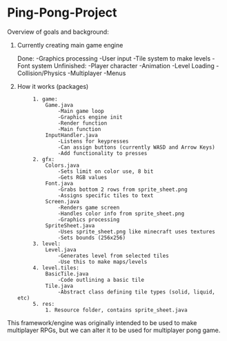 # Ping-Pong-Project

Overview of goals and background:

1. Currently creating main game engine

	Done:
		-Graphics processing
		-User input
		-Tile system to make levels
		-Font system
	Unfinished:
		-Player character
		-Animation
		-Level Loading
		-Collision/Physics
		-Multiplayer
		-Menus
		
2. How it works (packages)

			1. game:
				Game.java
					-Main game loop
					-Graphics engine init
					-Render function
					-Main function
				InputHandler.java
					-Listens for keypresses
					-Can assign buttons (currently WASD and Arrow Keys)
					-Add functionality to presses
			2. gfx:
				Colors.java
					-Sets limit on color use, 8 bit
					-Gets RGB values
				Font.java
					-Grabs bottom 2 rows from sprite_sheet.png
					-Assigns specific tiles to text
				Screen.java
					-Renders game screen
					-Handles color info from sprite_sheet.png
					-Graphics processing
				SpriteSheet.java
					-Uses sprite_sheet.png like minecraft uses textures
					-Sets bounds (256x256)
			3. level:
				Level.java
					-Generates level from selected tiles
					-Use this to make maps/levels
			4. level.tiles:
				BasicTile.java
					-Code outlining a basic tile
				Tile.java
					-Abstract class defining tile types (solid, liquid, etc)
			5. res:
				1. Resource folder, contains sprite_sheet.java
				
This framework/engine was originally intended to be used to make
multiplayer RPGs, but we can alter it to be used for multiplayer
pong game.
